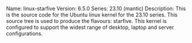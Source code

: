 Name:    linux-starfive
Version: 6.5.0
Series:  23.10 (mantic)
Description:
    This is the source code for the Ubuntu linux kernel for the 23.10 series. This
    source tree is used to produce the flavours: starfive.
    This kernel is configured to support the widest range of desktop, laptop and
    server configurations.
